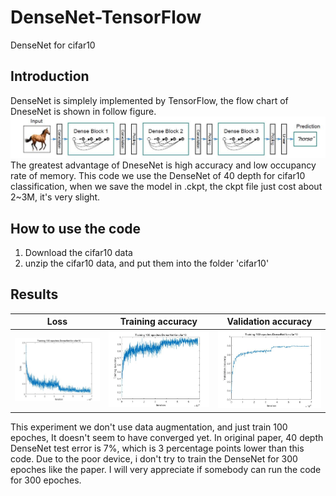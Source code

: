 # DenseNet-TensorFlow
DenseNet for cifar10

## Introduction
DenseNet is simplely implemented by TensorFlow, the flow chart of DneseNet is shown in follow figure.
![](https://github.com/MingtaoGuo/DenseNet-TensorFlow/blob/master/IMAGES/DenseNet.jpg)
The greatest advantage of DneseNet is high accuracy and low occupancy rate of memory. This code we use the DenseNet of 40 depth for cifar10 classification, when we save the model in .ckpt, the ckpt file just cost about 2~3M, it's very slight.
## How to use the code 
1. Download the cifar10 data
2. unzip the cifar10 data, and put them into the folder 'cifar10'


## Results
|Loss|Training accuracy|Validation accuracy|
|-|-|-|
|![](https://github.com/MingtaoGuo/DenseNet-TensorFlow/blob/master/IMAGES/loss.jpg)|![](https://github.com/MingtaoGuo/DenseNet-TensorFlow/blob/master/IMAGES/training_acc.jpg)|![](https://github.com/MingtaoGuo/DenseNet-TensorFlow/blob/master/IMAGES/validation_acc.jpg)|

This experiment we don't use data augmentation, and just train 100 epoches, It doesn't seem to have converged yet. In original paper, 40 depth DenseNet test error is 7%, which is 3 percentage points lower than this code. Due to the poor device, i don't try to train the DenseNet for 300 epoches like the paper. I will very appreciate if somebody can run the code for 300 epoches.
